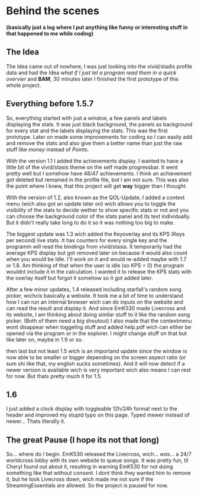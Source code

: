 # Behind the scenes
**(basically just a log where I put anything like funny or interesting stuff in that happened to me while coding)**

## The Idea

The Idea came out of nowhere, I was just looking into the vivid/stadis
profile data and had the Idea *what if I just let a program read them in a
quick overvier* and **BAM**, 30 minutes later I finished the first prototype of
this whole project.


## Everything before 1.5.7

So, everything started with just a window, a few panels and labels
displaying the stats. It was just black background, the panels as background
for every stat and the labels displaying the stats. This was the
first prototype. Later on made some improvements for coding so I can easily
add and remove the stats and also give them a better name than just the raw
stuff like *money* instead of *Points*.

With the version 1.1 I added the achievements display. I wanted to
have a little bit of the vivid/stasis theme on the self made progressbar.
It went pretty well but I somehow have 48/47 achievements. I think an achievement
got deleted but remained in the profile file, but I am not sure.
This was also the point where I knew, that this project will get **way**
bigger than I thought.

With the version of 1.2, also known as the QOL-Update, I added a context menu
(wich also got an update later on) wich allows you to toggle the visibility
of the stats to decide wether to show specific stats or not and you can
choose the background color of the stats panel and its text individually.
But it didn't really take long to do it so it was nothing too big to make.

The biggest update was 1.3 wich added the Keyoverlay and its KPS (Keys per
second) live stats. It has counters for every single key and the programm will
read the bindings from vivid/stasis. It temporarily had the average KPS display
but got removed later on because it would also count when you would be Idle.
I'll work on it and would re-added maybe with 1.7 or 1.8. Am thinking of
that when the user is idle (so KPS = 0) the program wouldnt include it in the
calculation. I wanted it to release the KPS stats with the overlay itself but
forgot it somehow so it got added later.

After a few minor updates, 1.4 released including starfall's random song picker,
wichcis basically a website. It took me a bit of time to understand how I can
run an internal browser wich can do inputs on the website and can read the
result and display it. And since EmK530 made Livecross and its website, I am
thinking about doing similar stuff to it like the random song picker. (Both
of them need a big shoutout) I also made that the contextmenu wont disappear
when toggeling stuff and added help.pdf wich can either be opened via the
program or in the explorer. I might change stuff on that but like later on,
maybe in 1.9 or so.

then last but not least 1.5 wich is an importand update since the window is now
able to be smaller or bigger depending on the screen aspect ratio (or sum shi
like that, my english sucks sometimes). And it will now detect if a newer
version is available wich is very important wich also means I can rest for now.
But thats pretty much it for 1.5.

## 1.6

I just added a clock display with toggleable 12h/24h format next to the header
and improved my stupid typo on this page. Typed mewer instead of newer... Thats
literally it.

## The great Pause (I hope its not that long)

So... where do I begin. EmK530 released the Livecross, wich... *was*... a 24/7
worldcross lobby with its own website to queue songs. It was pretty fun, til
Cheryl found out about it, resulting in warning EmK530 for not doing something
like that without consent. I dont think they wanted him to remove it, but he took
Livecross down, wich made me not sure if the StreamingEssentials are allowed. So
the project is paused for now.
